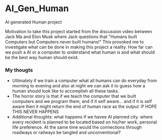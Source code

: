 # AI_Gen_Human
AI generated Human project 

Motivation to take this project started from the discussion video between Jack Ma and Elon Musk where Jack questions that "Humans built Computers but Computers never built humans!" This provoked me to investigate what can be done in making this project a reality. How far can we push a AI or a computer to understand what human is and what should be the best way human should exist. 

### My thougts
- Ultimately if we train a computer what all humans can do everyday from morning to evening and also at night we can ask it to guess how a human should look like to accomplish all these tasks.
- The horror story is that if we teach the computer that we built computers and we program them, and if it self aware... and if it is self aware then it might return the end of human race as the output :P HOPE THIS NEVER HAPPENS
- Additional thoughts: what happens if we havee AI planned city. where every recident is planned to be located based on his/her work, personal life preference. At the same time would the connections through roadways or railways be tangled and unconventional?
